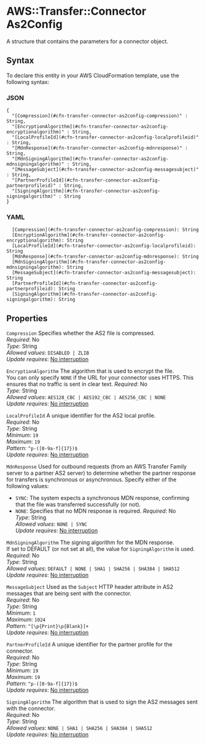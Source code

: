 # AWS::Transfer::Connector As2Config<a name="aws-properties-transfer-connector-as2config"></a>

A structure that contains the parameters for a connector object\.

## Syntax<a name="aws-properties-transfer-connector-as2config-syntax"></a>

To declare this entity in your AWS CloudFormation template, use the following syntax:

### JSON<a name="aws-properties-transfer-connector-as2config-syntax.json"></a>

```
{
  "[Compression](#cfn-transfer-connector-as2config-compression)" : String,
  "[EncryptionAlgorithm](#cfn-transfer-connector-as2config-encryptionalgorithm)" : String,
  "[LocalProfileId](#cfn-transfer-connector-as2config-localprofileid)" : String,
  "[MdnResponse](#cfn-transfer-connector-as2config-mdnresponse)" : String,
  "[MdnSigningAlgorithm](#cfn-transfer-connector-as2config-mdnsigningalgorithm)" : String,
  "[MessageSubject](#cfn-transfer-connector-as2config-messagesubject)" : String,
  "[PartnerProfileId](#cfn-transfer-connector-as2config-partnerprofileid)" : String,
  "[SigningAlgorithm](#cfn-transfer-connector-as2config-signingalgorithm)" : String
}
```

### YAML<a name="aws-properties-transfer-connector-as2config-syntax.yaml"></a>

```
  [Compression](#cfn-transfer-connector-as2config-compression): String
  [EncryptionAlgorithm](#cfn-transfer-connector-as2config-encryptionalgorithm): String
  [LocalProfileId](#cfn-transfer-connector-as2config-localprofileid): String
  [MdnResponse](#cfn-transfer-connector-as2config-mdnresponse): String
  [MdnSigningAlgorithm](#cfn-transfer-connector-as2config-mdnsigningalgorithm): String
  [MessageSubject](#cfn-transfer-connector-as2config-messagesubject): String
  [PartnerProfileId](#cfn-transfer-connector-as2config-partnerprofileid): String
  [SigningAlgorithm](#cfn-transfer-connector-as2config-signingalgorithm): String
```

## Properties<a name="aws-properties-transfer-connector-as2config-properties"></a>

`Compression`  <a name="cfn-transfer-connector-as2config-compression"></a>
Specifies whether the AS2 file is compressed\.  
*Required*: No  
*Type*: String  
*Allowed values*: `DISABLED | ZLIB`  
*Update requires*: [No interruption](https://docs.aws.amazon.com/AWSCloudFormation/latest/UserGuide/using-cfn-updating-stacks-update-behaviors.html#update-no-interrupt)

`EncryptionAlgorithm`  <a name="cfn-transfer-connector-as2config-encryptionalgorithm"></a>
The algorithm that is used to encrypt the file\.  
You can only specify `NONE` if the URL for your connector uses HTTPS\. This ensures that no traffic is sent in clear text\.
*Required*: No  
*Type*: String  
*Allowed values*: `AES128_CBC | AES192_CBC | AES256_CBC | NONE`  
*Update requires*: [No interruption](https://docs.aws.amazon.com/AWSCloudFormation/latest/UserGuide/using-cfn-updating-stacks-update-behaviors.html#update-no-interrupt)

`LocalProfileId`  <a name="cfn-transfer-connector-as2config-localprofileid"></a>
A unique identifier for the AS2 local profile\.  
*Required*: No  
*Type*: String  
*Minimum*: `19`  
*Maximum*: `19`  
*Pattern*: `^p-([0-9a-f]{17})$`  
*Update requires*: [No interruption](https://docs.aws.amazon.com/AWSCloudFormation/latest/UserGuide/using-cfn-updating-stacks-update-behaviors.html#update-no-interrupt)

`MdnResponse`  <a name="cfn-transfer-connector-as2config-mdnresponse"></a>
Used for outbound requests \(from an AWS Transfer Family server to a partner AS2 server\) to determine whether the partner response for transfers is synchronous or asynchronous\. Specify either of the following values:  
+  `SYNC`: The system expects a synchronous MDN response, confirming that the file was transferred successfully \(or not\)\.
+  `NONE`: Specifies that no MDN response is required\.
*Required*: No  
*Type*: String  
*Allowed values*: `NONE | SYNC`  
*Update requires*: [No interruption](https://docs.aws.amazon.com/AWSCloudFormation/latest/UserGuide/using-cfn-updating-stacks-update-behaviors.html#update-no-interrupt)

`MdnSigningAlgorithm`  <a name="cfn-transfer-connector-as2config-mdnsigningalgorithm"></a>
The signing algorithm for the MDN response\.  
If set to DEFAULT \(or not set at all\), the value for `SigningAlgorithm` is used\.
*Required*: No  
*Type*: String  
*Allowed values*: `DEFAULT | NONE | SHA1 | SHA256 | SHA384 | SHA512`  
*Update requires*: [No interruption](https://docs.aws.amazon.com/AWSCloudFormation/latest/UserGuide/using-cfn-updating-stacks-update-behaviors.html#update-no-interrupt)

`MessageSubject`  <a name="cfn-transfer-connector-as2config-messagesubject"></a>
Used as the `Subject` HTTP header attribute in AS2 messages that are being sent with the connector\.  
*Required*: No  
*Type*: String  
*Minimum*: `1`  
*Maximum*: `1024`  
*Pattern*: `^[\p{Print}\p{Blank}]+`  
*Update requires*: [No interruption](https://docs.aws.amazon.com/AWSCloudFormation/latest/UserGuide/using-cfn-updating-stacks-update-behaviors.html#update-no-interrupt)

`PartnerProfileId`  <a name="cfn-transfer-connector-as2config-partnerprofileid"></a>
A unique identifier for the partner profile for the connector\.  
*Required*: No  
*Type*: String  
*Minimum*: `19`  
*Maximum*: `19`  
*Pattern*: `^p-([0-9a-f]{17})$`  
*Update requires*: [No interruption](https://docs.aws.amazon.com/AWSCloudFormation/latest/UserGuide/using-cfn-updating-stacks-update-behaviors.html#update-no-interrupt)

`SigningAlgorithm`  <a name="cfn-transfer-connector-as2config-signingalgorithm"></a>
The algorithm that is used to sign the AS2 messages sent with the connector\.  
*Required*: No  
*Type*: String  
*Allowed values*: `NONE | SHA1 | SHA256 | SHA384 | SHA512`  
*Update requires*: [No interruption](https://docs.aws.amazon.com/AWSCloudFormation/latest/UserGuide/using-cfn-updating-stacks-update-behaviors.html#update-no-interrupt)
